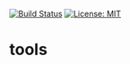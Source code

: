 [![Build Status](https://travis-ci.org/gv2011/tools.svg?branch=master)](https://travis-ci.org/gv2011/tools)
[![License: MIT](https://img.shields.io/badge/License-MIT-green.svg)](https://opensource.org/licenses/MIT)


# tools

